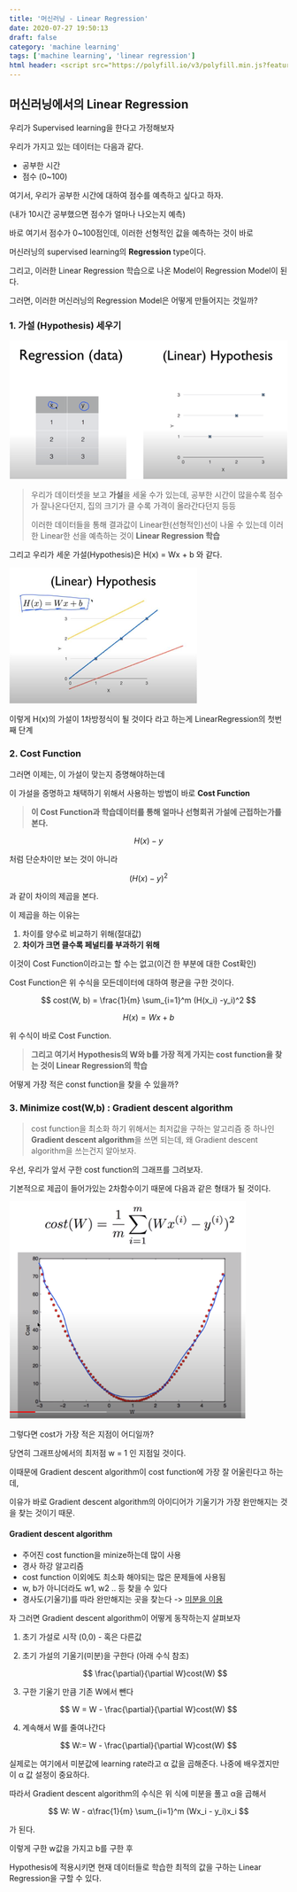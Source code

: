 ```yaml
---
title: '머신러닝 - Linear Regression'
date: 2020-07-27 19:50:13
draft: false
category: 'machine learning'
tags: ['machine learning', 'linear regression']
html header: <script src="https://polyfill.io/v3/polyfill.min.js?features=es6"></script><script id="MathJax-script" async src="https://cdn.jsdelivr.net/npm/mathjax@3/es5/tex-mml-chtml.js"></script>
---
```


## 머신러닝에서의 Linear Regression

우리가 Supervised learning을 한다고 가정해보자

우리가 가지고 있는 데이터는 다음과 같다.

- 공부한 시간
- 점수 (0~100)

여기서, 우리가 공부한 시간에 대하여 점수를 예측하고 싶다고 하자.

(내가 10시간 공부했으면 점수가 얼마나 나오는지 예측)

바로 여기서 점수가 0~100점인데, 이러한 선형적인 값을 예측하는 것이 바로

머신러닝의 supervised learning의 **Regression** type이다.

그리고, 이러한 Linear Regression 학습으로 나온 Model이 Regression Model이 된다.

그러면, 이러한 머신러닝의 Regression Model은 어떻게 만들어지는 것일까?

### 1. 가설 (Hypothesis) 세우기

![image-1](./image-1.jpg)

> 우리가 데이터셋을 보고 **가설**을 세울 수가 있는데,
> 공부한 시간이 많을수록 점수가 잘나온다던지,
> 집의 크기가 클 수록 가격이 올라간다던지 등등
>
> 이러한 데이터들을 통해 결과값이 Linear한(선형적인)선이 나올 수 있는데
> 이러한 Linear한 선을 예측하는 것이 **Linear Regression 학습**

그리고 우리가 세운 가설(Hypothesis)은 H(x) = Wx + b 와 같다.

<img src="./image-2.jpg" alt="image-2" style="zoom:50%;" />

이렇게 H(x)의 가설이 1차방정식이 될 것이다 라고 하는게 LinearRegression의 첫번째 단계

### 2. Cost Function

그러면 이제는, 이 가설이 맞는지 증명해야하는데

이 가설을 증명하고 채택하기 위해서 사용하는 방법이 바로 **Cost Function**

> **이 Cost Function과 학습데이터를 통해 얼마나 선형회귀 가설에 근접하는가를 본다.**

$$
H(x) - y
$$

처럼 단순차이만 보는 것이 아니라

$$
(H(x) - y)^2
$$

과 같이 차이의 제곱을 본다.

이 제곱을 하는 이유는

1. 차이를 양수로 비교하기 위해(절대값)
2. **차이가 크면 클수록 페널티를 부과하기 위해**

이것이 Cost Function이라고는 할 수는 없고(이건 한 부분에 대한 Cost확인)

Cost Function은 위 수식을 모든데이터에 대하여 평균을 구한 것이다.

$$
cost(W, b) = \frac{1}{m} \sum_{i=1}^m (H(x_i) -y_i)^2
$$

$$
H(x) = Wx + b
$$

위 수식이 바로 Cost Function.

> **그리고 여기서 Hypothesis의 W와 b를 가장 적게 가지는 cost function을 찾는 것이 Linear Regression의 학습**

어떻게 가장 적은 const function을 찾을 수 있을까?

### 3. Minimize cost(W,b) : Gradient descent algorithm

> cost function을 최소화 하기 위해서는 최저값을 구하는 알고리즘 중 하나인 **Gradient descent algorithm**을 쓰면 되는데, 왜 Gradient descent algorithm을 쓰는건지 알아보자.

우선, 우리가 앞서 구한 cost function의 그래프를 그려보자.

기본적으로 제곱이 들어가있는 2차함수이기 때문에 다음과 같은 형태가 될 것이다.

<img src="./image-3.jpg" alt="image-20200728164139495" style="zoom:75%;" />

그렇다면 cost가 가장 적은 지점이 어디일까?

당연히 그래프상에서의 최저점 w = 1 인 지점일 것이다.

이때문에 Gradient descent algorithm이 cost function에 가장 잘 어울린다고 하는데,

이유가 바로 Gradient descent algorithm의 아이디어가 기울기가 가장 완만해지는 것을 찾는 것이기 때문.

#### Gradient descent algorithm

- 주어진 cost function을 minize하는데 많이 사용
- 경사 하강 알고리즘
- cost function 이외에도 최소화 해야되는 많은 문제들에 사용됨
- w, b가 아니더라도 w1, w2 .. 등 찾을 수 있다
- 경사도(기울기)를 따라 완만해지는 곳을 찾는다 -> <u>미분을 이용</u>

자 그러면 Gradient descent algorithm이 어떻게 동작하는지 살펴보자

1. 초기 가설로 시작 (0,0) - 혹은 다른값

2. 초기 가설의 기울기(미분)을 구한다 (아래 수식 참조)

   $$
   \frac{\partial}{\partial W}cost(W)
   $$

3) 구한 기울기 만큼 기존 W에서 뺀다

$$
   W = W - \frac{\partial}{\partial W}cost(W)
$$

4. 계속해서 W를 줄여나간다

$$
   W:= W - \frac{\partial}{\partial W}cost(W)
$$

실제로는 여기에서 미분값에 learning rate라고 α 값을 곱해준다.
나중에 배우겠지만 이 α 값 설정이 중요하다.

따라서 Gradient descent algorithm의 수식은 위 식에 미분을 풀고 α을 곱해서

$$
W: W - α\frac{1}{m} \sum_{i=1}^m (Wx_i - y_i)x_i
$$

가 된다.

이렇게 구한 w값을 가지고 b를 구한 후

Hypothesis에 적용시키면 현재 데이터들로 학습한 최적의 값을 구하는 Linear Regression을 구할 수 있다.

